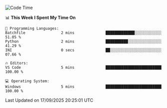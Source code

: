 
<!--START_SECTION:waka-->
![Code Time](http://img.shields.io/badge/Code%20Time-766%20hrs%2046%20mins-blue)

📊 **This Week I Spent My Time On** 

```text
💬 Programming Languages: 
Batchfile                2 mins              █████████████░░░░░░░░░░░░   51.05 % 
Python                   2 mins              ██████████░░░░░░░░░░░░░░░   41.29 % 
INI                      0 secs              ██░░░░░░░░░░░░░░░░░░░░░░░   07.66 % 

🔥 Editors: 
VS Code                  5 mins              █████████████████████████   100.00 % 

💻 Operating System: 
Windows                  5 mins              █████████████████████████   100.00 % 
```


 Last Updated on 17/09/2025 20:25:01 UTC
<!--END_SECTION:waka-->

